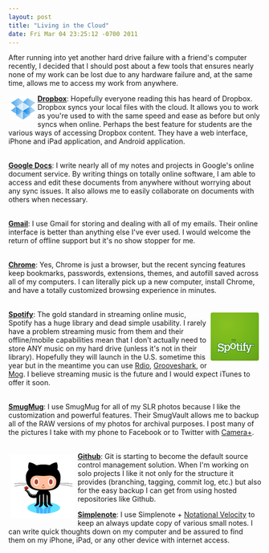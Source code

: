 ```yaml
--- 
layout: post
title: "Living in the Cloud"
date: Fri Mar 04 23:25:12 -0700 2011
---
```


After running into yet another hard drive failure with a friend's computer recently, I decided that I should post about a few tools that ensures nearly none of my work can be lost due to any hardware failure and, at the same time, allows me to access my work from anywhere.
<br/>

<img style="float:left;margin:5px;border:none" src="images/posts/dropbox-icon.png"/>[**Dropbox**](http://dropbox.com): Hopefully everyone reading this has heard of Dropbox. Dropbox syncs your local files with the cloud. It allows you to work as you're used to with the same speed and ease as before but only syncs when online. Perhaps the best feature for students are the various ways of accessing Dropbox content. They have a web interface, iPhone and iPad application, and Android application.  
<br/>

[**Google Docs**](http://docs.google.com): I write nearly all of my notes and projects in Google's online document service. By writing things on totally online software, I am able to access and edit these documents from anywhere without worrying about any sync issues. It also allows me to easily collaborate on documents with others when necessary.  
<br/>

[**Gmail**](http://mail.google.com): I use Gmail for storing and dealing with all of my emails. Their online interface is better than anything else I've ever used. I would welcome the return of offline support but it's no show stopper for me.  
<br/>

[**Chrome**](http://www.google.com/chrome/): Yes, Chrome is just a browser, but the recent syncing features keep bookmarks, passwords, extensions, themes, and autofill saved across all of my computers. I can literally pick up a new computer, install Chrome, and have a totally customized browsing experience in minutes.  
<br/>

<img style="float:right;margin:5px;border:none" src="images/posts/spotify_logo.png"/>[**Spotify**](http://spotify.com): The gold standard in streaming online music, Spotify has a huge library and dead simple usability. I rarely have a problem streaming music from them and their offline/mobile capabilities mean that I don't actually need to store ANY music on my hard drive (unless it's not in their library). Hopefully they will launch in the U.S. sometime this year but in the meantime you can use [Rdio](http://www.rdio.com/), [Grooveshark](http://listen.grooveshark.com/), or [Mog](http://mog.com/). I believe streaming music is the future and I would expect iTunes to offer it soon.  
<br/>

[**SmugMug**](http://smugmug.com): I use SmugMug for all of my SLR photos because I like the customization and powerful features. Their SmugVault allows me to backup all of the RAW versions of my photos for archival purposes. I post many of the pictures I take with my phone to Facebook or to Twitter with [Camera+](http://campl.us/).  
<br/>

<img style="float:left;margin:5px;border:none" src="images/posts/github_octocat.png">[**Github**](http://github.com): Git is starting to become the default source control management solution. When I'm working on solo projects I like it not only for the structure it provides (branching, tagging, commit log, etc.) but also for the easy backup I can get from using hosted repositories like Github.
<br/>

[**Simplenote**](http://simplenoteapp.com/): I use Simplenote + [Notational Velocity](http://notational.net/) to keep an always update copy of various small notes. I can write quick thoughts down on my computer and be assured to find them on my iPhone, iPad, or any other device with internet access.